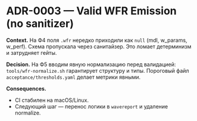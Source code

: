 # ADR-0003 — Valid WFR Emission (no sanitizer)

**Context.** На Ф4 поля `.wfr` нередко приходили как `null` (mdl, w_params, w_perf). 
Схема пропускала через санитайзер. Это ломает детерминизм и затрудняет гейты.

**Decision.** На Ф5 вводим явную нормализацию перед валидацией: 
`tools/wfr-normalize.sh` гарантирует структуру и типы. 
Пороговый файл `acceptance/thresholds.yaml` делает метрики явными.

**Consequences.** 
- CI стабилен на macOS/Linux.
- Следующий шаг — перенос логики в `wavereport` и удаление normalize.
